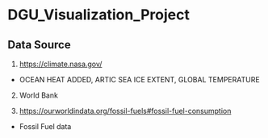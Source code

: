 # DGU_Visualization_Project

## Data Source
1. https://climate.nasa.gov/
- OCEAN HEAT ADDED, ARTIC SEA ICE EXTENT, GLOBAL TEMPERATURE
 
2. World Bank
 
3. https://ourworldindata.org/fossil-fuels#fossil-fuel-consumption
- Fossil Fuel data
